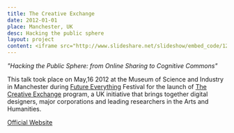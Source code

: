 ```yaml
---
title: The Creative Exchange
date: 2012-01-01
place: Manchester, UK
desc: Hacking the public sphere
layout: project
content: <iframe src="http://www.slideshare.net/slideshow/embed_code/12968980" width="570" height="482" frameborder="0" marginwidth="0" marginheight="0" scrolling="no"  allowfullscreen> </iframe>
---
```


*"Hacking the Public Sphere: from Online Sharing to Cognitive Commons"*

This talk took place on May,16 2012  at the Museum of Science and Industry in Manchester during [Future Everything](http://futureeverything.org/) Festival for the launch of [The Creative Exchange](http://thecreativeexchange.org) program, a UK initiative that brings together digital designers, major corporations and leading researchers in the Arts and Humanities.


[Official Website](http://thecreativeexchange.org/launchpad)
